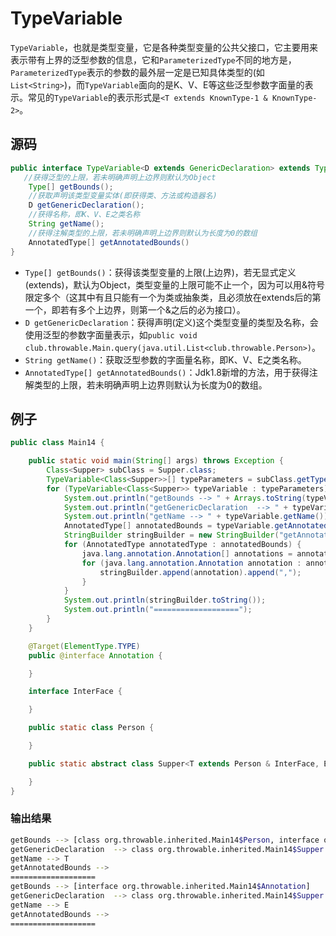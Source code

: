 # TypeVariable

`TypeVariable`，也就是类型变量，它是各种类型变量的公共父接口，它主要用来表示带有上界的泛型参数的信息，它和`ParameterizedType`不同的地方是，`ParameterizedType`表示的参数的最外层一定是已知具体类型的\(如`List<String>`\)，而`TypeVariable`面向的是K、V、E等这些泛型参数字面量的表示。常见的`TypeVariable`的表示形式是`<T extends KnownType-1 & KnownType-2>`。

## 源码

```java
public interface TypeVariable<D extends GenericDeclaration> extends Type {
   //获得泛型的上限，若未明确声明上边界则默认为Object
    Type[] getBounds();
    //获取声明该类型变量实体(即获得类、方法或构造器名)
    D getGenericDeclaration();
    //获得名称，即K、V、E之类名称
    String getName();
    //获得注解类型的上限，若未明确声明上边界则默认为长度为0的数组
    AnnotatedType[] getAnnotatedBounds()
}
```

* `Type[] getBounds()`：获得该类型变量的上限\(上边界\)，若无显式定义\(extends\)，默认为Object，类型变量的上限可能不止一个，因为可以用&符号限定多个（这其中有且只能有一个为类或抽象类，且必须放在extends后的第一个，即若有多个上边界，则第一个&之后的必为接口）。
* `D getGenericDeclaration`：获得声明\(定义\)这个类型变量的类型及名称，会使用泛型的参数字面量表示，如`public void club.throwable.Main.query(java.util.List<club.throwable.Person>)`。
* `String getName()`：获取泛型参数的字面量名称，即K、V、E之类名称。
* `AnnotatedType[] getAnnotatedBounds()`：Jdk1.8新增的方法，用于获得注解类型的上限，若未明确声明上边界则默认为长度为0的数组。

## 例子

```java
public class Main14 {

    public static void main(String[] args) throws Exception {
        Class<Supper> subClass = Supper.class;
        TypeVariable<Class<Supper>>[] typeParameters = subClass.getTypeParameters();
        for (TypeVariable<Class<Supper>> typeVariable : typeParameters) {
            System.out.println("getBounds --> " + Arrays.toString(typeVariable.getBounds()));
            System.out.println("getGenericDeclaration  --> " + typeVariable.getGenericDeclaration());
            System.out.println("getName --> " + typeVariable.getName());
            AnnotatedType[] annotatedBounds = typeVariable.getAnnotatedBounds();
            StringBuilder stringBuilder = new StringBuilder("getAnnotatedBounds --> ");
            for (AnnotatedType annotatedType : annotatedBounds) {
                java.lang.annotation.Annotation[] annotations = annotatedType.getAnnotations();
                for (java.lang.annotation.Annotation annotation : annotations) {
                    stringBuilder.append(annotation).append(",");
                }
            }
            System.out.println(stringBuilder.toString());
            System.out.println("===================");
        }
    }

    @Target(ElementType.TYPE)
    public @interface Annotation {

    }

    interface InterFace {

    }

    public static class Person {

    }

    public static abstract class Supper<T extends Person & InterFace, E extends Annotation> {

    }
}
```

### 输出结果

```bash
getBounds --> [class org.throwable.inherited.Main14$Person, interface org.throwable.inherited.Main14$InterFace]
getGenericDeclaration  --> class org.throwable.inherited.Main14$Supper
getName --> T
getAnnotatedBounds -->
===================
getBounds --> [interface org.throwable.inherited.Main14$Annotation]
getGenericDeclaration  --> class org.throwable.inherited.Main14$Supper
getName --> E
getAnnotatedBounds -->
===================
```

